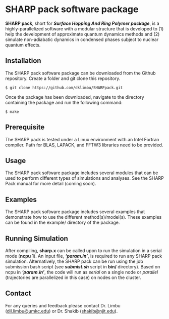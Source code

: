 # SHARP pack software package
**SHARP pack**, short for _**Surface Hopping And Ring Polymer package**_, is a highly-parallelized software with a modular structure that is developed to (1) help the development of approximate quantum dynamics methods and (2) simulate non-adiabatic dynamics in condensed phases subject to nuclear quantum effects.

## Installation
The SHARP pack software package can be downloaded from the Github repository. Create a folder and git clone this repository.
```
$ git clone https://github.com/dklimbu/SHARPpack.git
```

Once the package has been downloaded, navigate to the directory containing the package and run the following command:
```
$ make
```

## Prerequisite
The SHARP pack is tested under a Linux environment with an Intel Fortran compiler. Path for BLAS, LAPACK, and FFTW3 libraries need to be provided.

## Usage
The SHARP pack software package includes several modules that can be used to perform different types of simulations and analyses. See the SHARP Pack manual for more detail (coming soon).

## Examples
The SHARP pack software package includes several examples that demonstrate how to use the different method(s)/model(s). These examples can be found in the example/ directory of the package.

## Running Simulation
After compiling, **sharp.x** can be called upon to run the simulation in a serial mode
(**ncpu 1**). An input file, _**‘param.in’**_, is required to run any SHARP pack simulation.
Alternatively, the SHARP pack can be run using the job submission bash script (see
_**submist.sh**_ script in **bin/** directory). Based on ncpu in _**‘param.in’**_, the code will run as _serial_
on a single node or _parallel_ (trajectories are parallelized in this case) on nodes on the cluster.

## Contact
For any queries and feedback please contact Dr. Limbu (dil.limbu@umkc.edu) or Dr. Shakib (shakib@njit.edu).